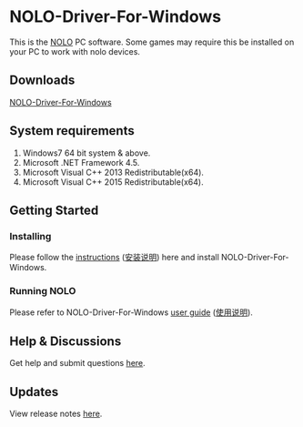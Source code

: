 # NOLO-Driver-For-Windows
This is the [NOLO](https://www.nolovr.com/) PC software. Some games may require this be installed on your PC to work with nolo devices.
 
## Downloads
[NOLO-Driver-For-Windows](./NOLOVR)

## System requirements
1. Windows7 64 bit system & above.
2. Microsoft .NET Framework 4.5.
3. Microsoft Visual C++ 2013 Redistributable(x64).
4. Microsoft Visual C++ 2015 Redistributable(x64).

## Getting Started
### Installing
Please follow the [instructions](./Docs/Install-Description.MD) ([安装说明](./Docs/Install-Description_cn.MD)) here and install NOLO-Driver-For-Windows. 

### Running NOLO
Please refer to NOLO-Driver-For-Windows [user guide](./Docs/Instructions.MD) ([使用说明](./Docs/Instructions_cn.MD)).

## Help & Discussions
Get help and submit questions [here](https://github.com/NOLOVR/NOLO-Driver-For-Windows/issues).

## Updates
View release notes [here](https://github.com/NOLOVR/NOLO-Driver-For-Windows/releases).
